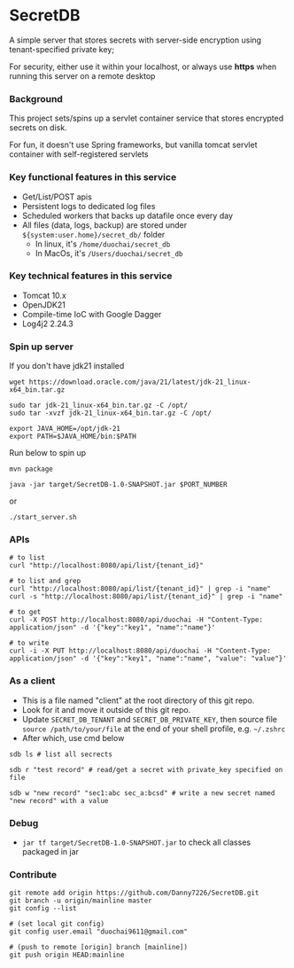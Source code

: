 # SecretDB
A simple server that stores secrets with server-side encryption using tenant-specified private key;

For security, either use it within your localhost, or always use **https** when running this server on a remote desktop

### Background
This project sets/spins up a servlet container service that stores encrypted secrets on disk.

For fun, it doesn't use Spring frameworks, but vanilla tomcat servlet container with self-registered servlets

### Key functional features in this service
* Get/List/POST apis
* Persistent logs to dedicated log files
* Scheduled workers that backs up datafile once every day
* All files (data, logs, backup) are stored under `${system:user.home}/secret_db/` folder
  * In linux, it's `/home/duochai/secret_db`
  * In MacOs, it's `/Users/duochai/secret_db`

### Key technical features in this service
* Tomcat 10.x
* OpenJDK21
* Compile-time IoC with Google Dagger
* Log4j2 2.24.3

### Spin up server
If you don't have jdk21 installed
```
wget https://download.oracle.com/java/21/latest/jdk-21_linux-x64_bin.tar.gz

sudo tar jdk-21_linux-x64_bin.tar.gz -C /opt/
sudo tar -xvzf jdk-21_linux-x64_bin.tar.gz -C /opt/

export JAVA_HOME=/opt/jdk-21
export PATH=$JAVA_HOME/bin:$PATH
```

Run below to spin up
```
mvn package

java -jar target/SecretDB-1.0-SNAPSHOT.jar $PORT_NUMBER
```

or 

```
./start_server.sh
```

### APIs
```
# to list
curl "http://localhost:8080/api/list/{tenant_id}" 

# to list and grep
curl "http://localhost:8080/api/list/{tenant_id}" | grep -i "name" 
curl -s "http://localhost:8080/api/list/{tenant_id}" | grep -i "name" 

# to get
curl -X POST http://localhost:8080/api/duochai -H "Content-Type: application/json" -d '{"key":"key1", "name":"name"}' 

# to write
curl -i -X PUT http://localhost:8080/api/duochai -H "Content-Type: application/json" -d '{"key":"key1", "name":"name", "value": "value"}'
```

### As a client
* This is a file named "client" at the root directory of this git repo.
* Look for it and move it outside of this git repo.
* Update `SECRET_DB_TENANT` and `SECRET_DB_PRIVATE_KEY`, then source file `source /path/to/your/file` at the end of your shell profile, e.g. `~/.zshrc`
* After which, use cmd below
```
sdb ls # list all secrects

sdb r "test record" # read/get a secret with private_key specified on file

sdb w "new record" "sec1:abc sec_a:bcsd" # write a new secret named "new record" with a value
```

### Debug
* `jar tf target/SecretDB-1.0-SNAPSHOT.jar` to check all classes packaged in jar

### Contribute
```
git remote add origin https://github.com/Danny7226/SecretDB.git
git branch -u origin/mainline master
git config --list

# (set local git config)
git config user.email "duochai9611@gmail.com"

# (push to remote [origin] branch [mainline])
git push origin HEAD:mainline
```